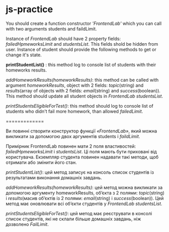 # js-practice

You should create a function constructor _'FrontendLab'_ which you can call with two arguments students and faildLimit.

<p></p>

Instance of _FrontendLab_ should have 2 property fields: _failedHpmeworksLimit_ and _studentsList_. This fields shold be hidden from user.
Instance of student should provide the following methods to get or change it's state.

<p></p>

__printStudentList()__ : this method log to console list of students with their homeworks results.

<p></p>

_addHomeworkResults(homeworkResults)_: this method can be called with argument _homeworkResults_, object with 2 fields: _topic_(string) and _results_(array of objects with 2 fields: _email_(string) and _success_(boolean)). This method should update all student objects in _FrontendLab_ _studentsList_.

<p></p>

_printStudentsEligibleForTest()_: this method should log to console list of students who didn't fail more homework, than allowed _failedLimit_.

=============

Ви повинні створити конструктор функції _«FrontendLab»_, який можна викликати за допомогою двох аргументів students і _faildLimit_.

<p></p>

Примірник FrontendLab повинен мати 2 поля властивостей: _failedHpmeworksLimit_ і _studentsList_. Ці поля мають бути приховані від користувача.
Екземпляр студента повинен надавати такі методи, щоб отримати або змінити його стан.

<p></p>

_printStudentList()_: цей метод записує на консоль список студентів із результатами виконання домашніх завдань.

<p></p>

_addHomeworkResults(homeworkResults)_: цей метод можна викликати за допомогою аргументу homeworkResults, об’єкта з 2 полями: _topic_(string) і _results_(масив об’єктів із 2 полями: _email_(string) і _success_(boolean)). Цей метод має оновлювати всі об’єкти студентів у _FrontendLab_ _studentsList_.

<p></p>

_printStudentsEligibleForTest()_: цей метод має реєструвати в консолі список студентів, які не склали більше домашніх завдань, ніж дозволено _FailLimit_.
